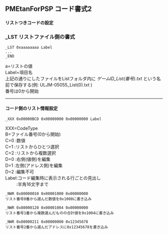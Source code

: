 ## PMEtanForPSP コード書式2

#### リストつきコードの設定

### _LST リストファイル側の書式
~~~
_LST 0xaaaaaaaa Label
...
_END
~~~
a=リストの値  
Label=項目名  
上記の通りにしたファイルをListフォルダ内に *ゲームID_List(番号).txt* という名前で保存する(例: ULJM-05055_List(0).txt )  
番号は0から開始  

---
#### コード側のリスト情報設定
~~~
_XXX 0x00000BCD 0x00000000 0x00000000 Label
~~~
XXX=CodeType  
B=ファイル番号(0から開始)  
C=0 :数値  
C=1 :リストからひとつ選択  
C=2 :リストから複数選択  
D=0 :右側(値側)を編集  
D=1 :左側(アドレス側)を編集  
D=2 :編集不可  
Label:コード編集時に表示される行ごとの見出し  
　 　 :半角16文字まで
~~~
_NWR 0x80000010 0x00001000 0x00000000
リスト番号0番から選んだ数値を0x1000に書き込み

_NWR 0x80000120 0x00001004 0x00000000
リスト番号1番から複数選んだものの合計値を0x1004に書き込み

_NWR 0x80000211 0x00000000 0x12345678
リスト番号2番から選んだアドレスに0x12345678を書き込み
~~~
